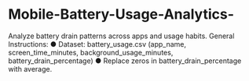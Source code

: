 # Mobile-Battery-Usage-Analytics-
Analyze battery drain patterns across apps and usage habits. General Instructions: ● Dataset: battery_usage.csv (app_name, screen_time_minutes, background_usage_minutes, battery_drain_percentage) ● Replace zeros in battery_drain_percentage with average.
